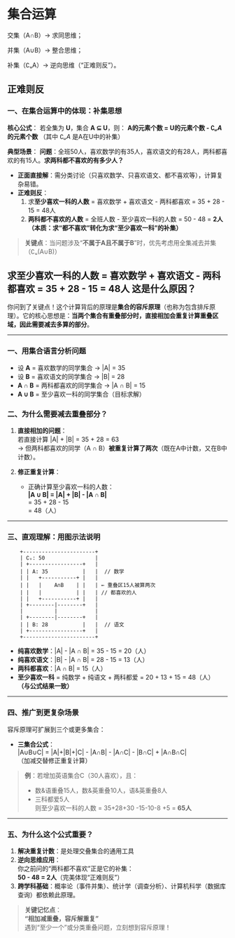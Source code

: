 # 集合运算

交集（A∩B）→ 求同思维；

并集（A∪B）→ 整合思维；

补集（∁ᵤA）→ 逆向思维（“正难则反”）。

## 正难则反
### 一、在集合运算中的体现：补集思想

**核心公式**：
若全集为 **U**，集合 **A ⊆ U**，则：
**A的元素个数 = U的元素个数 - $∁ᵤA$ 的元素个数**
（其中 $∁ᵤA$ 是A在U中的补集）

**典型场景**：
**问题**：全班50人，喜欢数学的有35人，喜欢语文的有28人，两科都喜欢的有15人。**求两科都不喜欢的有多少人？**

- **正面直接解**：需分类讨论（只喜欢数学、只喜欢语文、都不喜欢等），计算复杂易错。
- **正难则反**：
  1. 求**至少喜欢一科的人数** = 喜欢数学 + 喜欢语文 - 两科都喜欢 = 35 + 28 - 15 = 48人
  2. **两科都不喜欢的人数** = 全班人数 - 至少喜欢一科的人数 = 50 - 48 = **2人**
     **（本质：求“都不喜欢”转化为求“至少喜欢一科”的补集）**

> **关键点**：当问题涉及“**不属于A且不属于B**”时，优先考虑用全集减去并集（∁ᵤ(A∪B)）

## 求至少喜欢一科的人数 = 喜欢数学 + 喜欢语文 - 两科都喜欢 = 35 + 28 - 15 = 48人 这是什么原因？

你问到了关键点！这个计算背后的原理是**集合的容斥原理**（也称为包含排斥原理）。它的核心思想是：**当两个集合有重叠部分时，直接相加会重复计算重叠区域，因此需要减去多算的部分**。

---

### 一、用集合语言分析问题
- 设 **A** = 喜欢数学的同学集合 → |A| = 35  
- 设 **B** = 喜欢语文的同学集合 → |B| = 28  
- **A ∩ B** = 两科都喜欢的同学集合 → |A ∩ B| = 15  
- **A ∪ B** = 至少喜欢一科的同学集合（目标求解）

### 二、为什么需要减去重叠部分？
1. **直接相加的问题**：  
   若直接计算 |A| + |B| = 35 + 28 = 63  
   → 但两科都喜欢的同学（A ∩ B）**被重复计算了两次**（既在A中计数，又在B中计数）。

2. **修正重复计算**：  
   - 正确计算至少喜欢一科的人数：  
     **|A ∪ B| = |A| + |B| - |A ∩ B|**  
     = 35 + 28 - 15  
     = 48（人）

---

### 三、直观理解：用图示法说明
```
    +-----------------------+
    | ∁ᵤ: 50                |
    | +-----------------+   |
    | | A: 35           |   |  // 数学
    | |   +-----------+ |   |
    | |   |    A∩B    | |   | ← 重叠区15人被算两次
    | |   |           | |   | // 都喜欢的人
    | |   +-----------+ |   |
    | +--------|--------+   |
    |          |            |
    | +--------|--------+   |
    | | B: 28           |   |  // 语文
    | +-----------------+   |
    +-----------------------+
```
- **纯喜欢数学**：|A| - |A ∩ B| = 35 - 15 = 20（人）  
- **纯喜欢语文**：|B| - |A ∩ B| = 28 - 15 = 13（人）  
- **两科都喜欢**：|A ∩ B| = 15（人）  
- **至少喜欢一科** = 纯数学 + 纯语文 + 两科都爱 = 20 + 13 + 15 = 48（人）  
  **（与公式结果一致）**

---

### 四、推广到更复杂场景
容斥原理可扩展到三个或更多集合：
- **三集合公式**：  
  |A∪B∪C| = |A|+|B|+|C| - |A∩B| - |A∩C| - |B∩C| + |A∩B∩C|  
  （加减交替修正重复计算）

> **例**：若增加英语集合C（30人喜欢），且：  
> - 数&语重叠15人，数&英重叠10人，语&英重叠8人  
> - 三科都爱5人  
> 则至少喜欢一科的人数 = 35+28+30 -15-10-8 +5 = **65人**

---

### 五、为什么这个公式重要？
1. **解决重复计数**：是处理交叠集合的通用工具  
2. **逆向思维应用**：  
   你之前问的“两科都不喜欢”正是它的补集：  
   **50 - 48 = 2人**（完美体现“正难则反”）  
3. **跨学科基础**：概率论（事件并集）、统计学（调查分析）、计算机科学（数据库查询）都依赖此原理。

> **关键记忆点**：  
> **“相加减重叠，容斥解重复”**  
> 遇到“至少一个”或分类重叠问题，立刻想到容斥原理！
